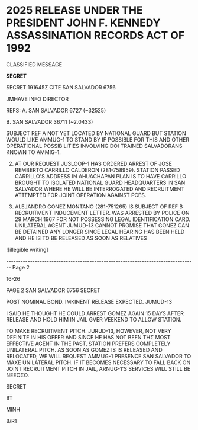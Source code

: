 # 2025 RELEASE UNDER THE PRESIDENT JOHN F. KENNEDY ASSASSINATION RECORDS ACT OF 1992

CLASSIFIED MESSAGE

**SECRET**

SECRET 191645Z CITE SAN SALVADOR 6756

JMHAVE INFO DIRECTOR

REFS: A. SAN SALVADOR 6727 (~32525)

B. SAN SALVADOR 36711 (~2.0433)

SUBJECT REF A NOT YET LOCATED BY NATIONAL GUARD BUT STATION WOULD LIKE AMMUG-1 TO STAND BY IF POSSIBLE FOR THIS AND OTHER OPERATIONAL POSSIBILITIES INVOLVING DOI TRAINED SALVADORANS KNOWN TO AMMIG-1.

2. AT OUR REQUEST JUSLOOP-1 HAS ORDERED ARREST OF JOSE REMBERTO CARRILLO CALDERON (281-758959). STATION PASSED CARRILLO'S ADDRESS IN AHUACHAPAN PLAN IS TO HAVE CARRILLO BROUGHT TO ISOLATED NATIONAL GUARD HEADQUARTERS IN SAN SALVADOR WHERE HE WILL BE INTERROGATED AND RECRUITMENT ATTEMPTED FOR JOINT OPERATION AGAINST PCES.

3. ALEJANDRO GONEZ MONTANO (281-751265) IS SUBJECT OF REF B RECRUITMENT INDUCEMENT LETTER. WAS ARRESTED BY POLICE ON 29 MARCH 1967 FOR NOT POSSESSING LEGAL IDENTIFICATION CARD. UNILATERAL AGENT JUMUD-13 CANNOT PROMISE THAT GONEZ CAN BE DETAINED ANY LONGER SINCE LEGAL HEARING HAS BEEN HELD AND HE IS TO BE RELEASED AS SOON AS RELATIVES

![illegible writing]


-------------------------------------------------------------------------------- Page 2

16-26

PAGE 2 SAN SALVADOR 6756 SECRET

POST NOMINAL BOND. IMKINENT RELEASE EXPECTED. JUMUD-13

I SAID HE THOUGHT HE COULD ARREST GOMEZ AGAIN 15 DAYS AFTER RELEASE AND HOLD HIM IN JAIL GVER VEEKEND TO ALLOW STATION.

TO MAKE RECRUITMENT PITCH. JURUD-13, HOWEVER, NOT VERY DEFINITE IN HIS OFFER AND SINCE HE HAS NOT BEEN ΤΗΣ MOST EFFECTIVE AGENT IN THE PAST, STATION PREFERS COMPLETELY UNILATERAL PITCH. AS SOON AS GOMEZ IS IS RELEASED AND RELOCATED, WE WILL REQUEST AMMUG-1 PRESENCE SAN SALVADOR TO MAXE UNILATERAL PITCH. IF IT BECOMES NECESSARY TO FALL BACK ON JOINT RECRUITMENT PITCH IN JAIL, ARNUG-1'S SERVICES WILL STILL BE NEEΟΣΟ.

SECRET

BT

MINH

8/R1
